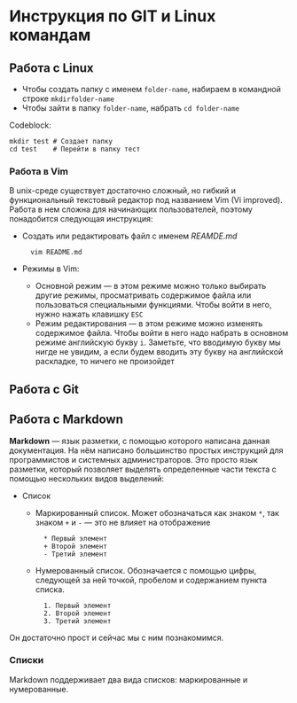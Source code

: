 # Инструкция по GIT и Linux командам

## Работа с Linux

* Чтобы создать папку с именем `folder-name`, набираем в командной строке `mkdirfolder-name` 
* Чтобы зайти в папку `folder-name`, набрать `cd folder-name`

Codeblock:

    mkdir test # Создает папку
    cd test    # Перейти в папку тест

### Работа в Vim
В unix-среде существует достаточно сложный, но гибкий и функциональный текстовый редактор под названием Vim (Vi improved). Работа в нем сложна для начинающих пользователей, поэтому понадобится следующая инструкция:

* Создать или редактировать файл с именем *REAMDE.md*

        vim README.md

* Режимы в Vim:
    * Основной режим — в этом режиме можно только выбирать другие режимы, просматривать содержимое файла или пользоваться специальными функциями. Чтобы войти в него, нужно нажать клавишку `ESC`
    * Режим редактирования — в этом режиме можно изменять содержимое файла. Чтобы войти в него надо набрать в основном режиме английскую букву `i`. Заметьте, что вводимую букву мы нигде не увидим, а если будем вводить эту букву на английской раскладке, то ничего не произойдет

## Работа с Git

## Работа с Markdown
**Markdown** — язык разметки, с помощью которого написана данная документация. На нём написано большинство простых инструкций для программистов и системных администраторов. Это просто язык разметки, который позволяет выделять определенные части текста с помощью нескольких видов выделений:

* Список
    * Маркированный список. Может обозначаться как знаком `*`, так знаком `+` и `-` — это не влияет на отображение

            * Первый элемент
            + Второй элемент
            - Третий элемент

    * Нумерованный список. Обозначается с помощью цифры, следующей за ней точкой, пробелом и содержанием пункта списка.

            1. Первый элемент
            2. Второй элемент
            3. Третий элемент

Он достаточно прост и сейчас мы с ним познакомимся.

### Списки
Markdown поддерживает два вида списков: маркированные и нумерованные. 
